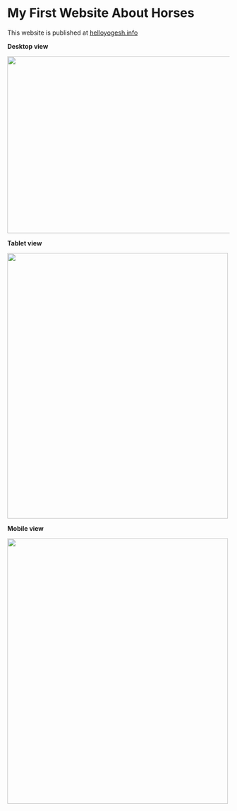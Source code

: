 
# My First Website About Horses

This website is published at [helloyogesh.info](https://helloyogesh.info/)

**Desktop view**

<img width=800 height =400 src="https://user-images.githubusercontent.com/54579951/205940111-ce7d156e-0f16-4680-b566-c6fcb81e9453.png"/>

**Tablet view**

<img width=500 height =600 src="https://user-images.githubusercontent.com/54579951/205941051-1bde44dd-205f-4856-be11-de29a9359423.png"/>

**Mobile view**

<img width=500 height =600 src="https://user-images.githubusercontent.com/54579951/205941358-aad08aa1-70a4-4274-8710-0800cacd97c4.png"/>


